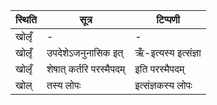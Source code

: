 | स्थिति | सूत्र | टिप्पणी |
| ----- | ------- | ------ |
| खोलृँ | - | - |
| खोलृँ | उपदेशेऽजनुनासिक इत् | ऋँ-इत्यस्य इत्संज्ञा |
| खोलृँ | शेषात् कर्तरि परस्मैपदम् | इति परस्मैपदम् |
| खोल् | तस्य लोपः | इत्संज्ञकस्य लोपः |
